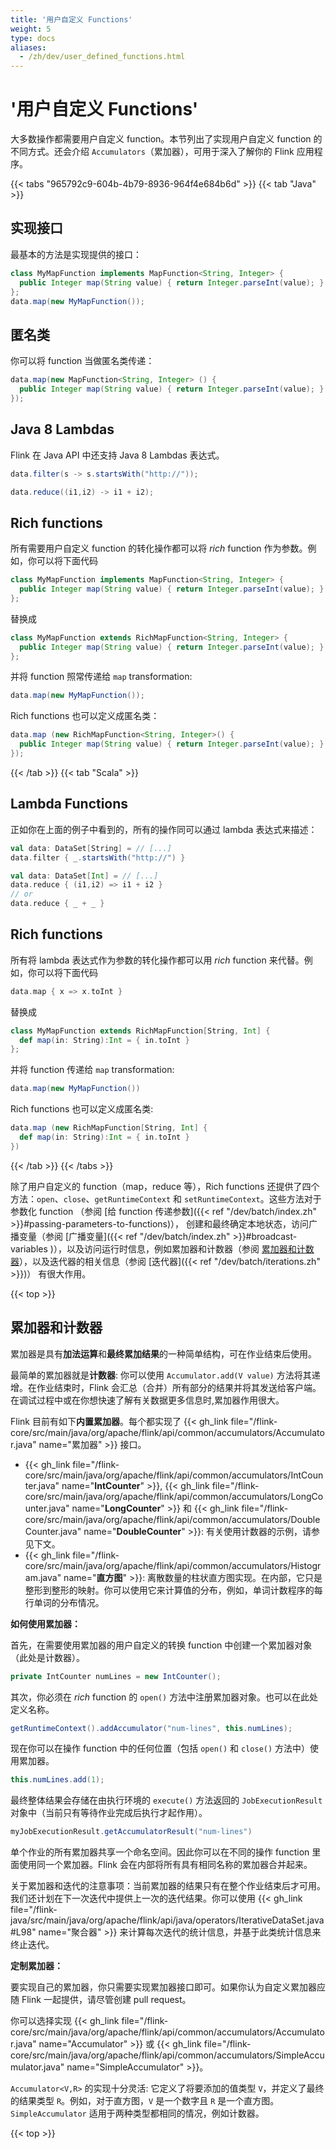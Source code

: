 ```yaml
---
title: '用户自定义 Functions'
weight: 5
type: docs
aliases:
  - /zh/dev/user_defined_functions.html
---
```

<!--
Licensed to the Apache Software Foundation (ASF) under one
or more contributor license agreements.  See the NOTICE file
distributed with this work for additional information
regarding copyright ownership.  The ASF licenses this file
to you under the Apache License, Version 2.0 (the
"License"); you may not use this file except in compliance
with the License.  You may obtain a copy of the License at

  http://www.apache.org/licenses/LICENSE-2.0

Unless required by applicable law or agreed to in writing,
software distributed under the License is distributed on an
"AS IS" BASIS, WITHOUT WARRANTIES OR CONDITIONS OF ANY
KIND, either express or implied.  See the License for the
specific language governing permissions and limitations
under the License.
-->

# '用户自定义 Functions'

大多数操作都需要用户自定义 function。本节列出了实现用户自定义 function 的不同方式。还会介绍 `Accumulators`（累加器），可用于深入了解你的 Flink 应用程序。

{{< tabs "965792c9-604b-4b79-8936-964f4e684b6d" >}}
{{< tab "Java" >}}

<a name="implementing-an-interface"></a>

## 实现接口

最基本的方法是实现提供的接口：

```java
class MyMapFunction implements MapFunction<String, Integer> {
  public Integer map(String value) { return Integer.parseInt(value); }
};
data.map(new MyMapFunction());
```

<a name="anonymous-classes"></a>

## 匿名类

你可以将 function 当做匿名类传递：
```java
data.map(new MapFunction<String, Integer> () {
  public Integer map(String value) { return Integer.parseInt(value); }
});
```

<a name="java-8-lambdas"></a>

## Java 8 Lambdas

Flink 在 Java API 中还支持 Java 8 Lambdas 表达式。

```java
data.filter(s -> s.startsWith("http://"));
```

```java
data.reduce((i1,i2) -> i1 + i2);
```

<a name="rich-functions"></a>

## Rich functions

所有需要用户自定义 function 的转化操作都可以将 *rich* function 作为参数。例如，你可以将下面代码

```java
class MyMapFunction implements MapFunction<String, Integer> {
  public Integer map(String value) { return Integer.parseInt(value); }
};
```

替换成

```java
class MyMapFunction extends RichMapFunction<String, Integer> {
  public Integer map(String value) { return Integer.parseInt(value); }
};
```

并将 function 照常传递给 `map` transformation:

```java
data.map(new MyMapFunction());
```

Rich functions 也可以定义成匿名类：
```java
data.map (new RichMapFunction<String, Integer>() {
  public Integer map(String value) { return Integer.parseInt(value); }
});
```

{{< /tab >}}
{{< tab "Scala" >}}

<a name="lambda-functions"></a>

## Lambda Functions

正如你在上面的例子中看到的，所有的操作同可以通过 lambda 表达式来描述：
```scala
val data: DataSet[String] = // [...]
data.filter { _.startsWith("http://") }
```

```scala
val data: DataSet[Int] = // [...]
data.reduce { (i1,i2) => i1 + i2 }
// or
data.reduce { _ + _ }
```

<a name="rich-functions"></a>

## Rich functions

所有将 lambda 表达式作为参数的转化操作都可以用 *rich* function 来代替。例如，你可以将下面代码

```scala
data.map { x => x.toInt }
```

替换成

```scala
class MyMapFunction extends RichMapFunction[String, Int] {
  def map(in: String):Int = { in.toInt }
};
```

并将 function 传递给 `map` transformation:

```scala
data.map(new MyMapFunction())
```

Rich functions 也可以定义成匿名类:
```scala
data.map (new RichMapFunction[String, Int] {
  def map(in: String):Int = { in.toInt }
})
```
{{< /tab >}}
{{< /tabs >}}

除了用户自定义的 function（map，reduce 等），Rich functions 还提供了四个方法：`open`、`close`、`getRuntimeContext` 和
`setRuntimeContext`。这些方法对于参数化 function
（参阅 [给 function 传递参数]({{< ref "/dev/batch/index.zh" >}}#passing-parameters-to-functions)），
创建和最终确定本地状态，访问广播变量（参阅
[广播变量]({{< ref "/dev/batch/index.zh" >}}#broadcast-variables )），以及访问运行时信息，例如累加器和计数器（参阅
[累加器和计数器](#accumulators--counters)），以及迭代器的相关信息（参阅 [迭代器]({{< ref "/dev/batch/iterations.zh" >}})）
有很大作用。

{{< top >}}

<a name="accumulators--counters"></a>

## 累加器和计数器

累加器是具有**加法运算**和**最终累加结果**的一种简单结构，可在作业结束后使用。

最简单的累加器就是**计数器**: 你可以使用
```Accumulator.add(V value)``` 方法将其递增。在作业结束时，Flink 会汇总（合并）所有部分的结果并将其发送给客户端。
在调试过程中或在你想快速了解有关数据更多信息时,累加器作用很大。

Flink 目前有如下**内置累加器**。每个都实现了
{{< gh_link file="/flink-core/src/main/java/org/apache/flink/api/common/accumulators/Accumulator.java" name="累加器" >}}
接口。

- {{< gh_link file="/flink-core/src/main/java/org/apache/flink/api/common/accumulators/IntCounter.java" name="__IntCounter__" >}},
  {{< gh_link file="/flink-core/src/main/java/org/apache/flink/api/common/accumulators/LongCounter.java" name="__LongCounter__" >}}
  和 {{< gh_link file="/flink-core/src/main/java/org/apache/flink/api/common/accumulators/DoubleCounter.java" name="__DoubleCounter__" >}}:
  有关使用计数器的示例，请参见下文。
- {{< gh_link file="/flink-core/src/main/java/org/apache/flink/api/common/accumulators/Histogram.java" name="__直方图__" >}}:
  离散数量的柱状直方图实现。在内部，它只是整形到整形的映射。你可以使用它来计算值的分布，例如，单词计数程序的每行单词的分布情况。

__如何使用累加器：__

首先，在需要使用累加器的用户自定义的转换 function 中创建一个累加器对象（此处是计数器）。

```java
private IntCounter numLines = new IntCounter();
```

其次，你必须在 *rich* function 的 ```open()``` 方法中注册累加器对象。也可以在此处定义名称。

```java
getRuntimeContext().addAccumulator("num-lines", this.numLines);
```

现在你可以在操作 function 中的任何位置（包括 ```open()``` 和 ```close()``` 方法中）使用累加器。

```java
this.numLines.add(1);
```

最终整体结果会存储在由执行环境的 `execute()` 方法返回的 ```JobExecutionResult``` 对象中（当前只有等待作业完成后执行才起作用）。

```java
myJobExecutionResult.getAccumulatorResult("num-lines")
```

单个作业的所有累加器共享一个命名空间。因此你可以在不同的操作 function 里面使用同一个累加器。Flink 会在内部将所有具有相同名称的累加器合并起来。

关于累加器和迭代的注意事项：当前累加器的结果只有在整个作业结束后才可用。我们还计划在下一次迭代中提供上一次的迭代结果。你可以使用
{{< gh_link file="/flink-java/src/main/java/org/apache/flink/api/java/operators/IterativeDataSet.java#L98" name="聚合器" >}}
来计算每次迭代的统计信息，并基于此类统计信息来终止迭代。

__定制累加器：__

要实现自己的累加器，你只需要实现累加器接口即可。如果你认为自定义累加器应随 Flink 一起提供，请尽管创建 pull request。

你可以选择实现
{{< gh_link file="/flink-core/src/main/java/org/apache/flink/api/common/accumulators/Accumulator.java" name="Accumulator" >}}
或 {{< gh_link file="/flink-core/src/main/java/org/apache/flink/api/common/accumulators/SimpleAccumulator.java" name="SimpleAccumulator" >}}。

```Accumulator<V,R>``` 的实现十分灵活: 它定义了将要添加的值类型 ```V```，并定义了最终的结果类型 ```R```。例如，对于直方图，```V``` 是一个数字且 ```R``` 是一个直方图。
 ```SimpleAccumulator``` 适用于两种类型都相同的情况，例如计数器。

{{< top >}}
